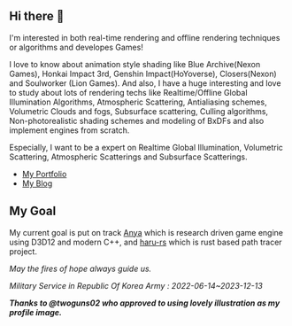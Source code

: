 ## Hi there 👋

I'm interested in both real-time rendering and offline rendering techniques or algorithms and developes Games!

 I love to know about animation style shading like Blue Archive(Nexon Games), Honkai Impact 3rd, Genshin Impact(HoYoverse), Closers(Nexon) and Soulworker (Lion Games). And also, I have a huge interesting and love to study about lots of rendering techs like Realtime/Offline Global Illumination Algorithms, Atmospheric Scattering, Antialiasing schemes, Volumetric Clouds and fogs, Subsurface scattering, Culling algorithms, Non-photorealistic shading schemes and modeling of BxDFs and also implement engines from scratch.

Especially, I want to be a expert on Realtime Global Illumination, Volumetric Scattering, Atmospheric Scatterings and Subsurface Scatterings.

- [My Portfolio](https://aback-runner-2e5.notion.site/My-dream-is-render-my-own-world-05fa7a46fcd6494db1938718023c3ed0)
- [My Blog](https://seolyang.tistory.com/)


## My Goal
My current goal is put on track [Anya](https://github.com/SeolYang/Anya) which is research driven game engine using D3D12 and modern C++, and [haru-rs](https://github.com/SeolYang/haru-rs) which is rust based path tracer project.

*May the fires of hope always guide us.*

*Military Service in Republic Of Korea Army : 2022-06-14~2023-12-13* 

***Thanks to @twoguns02 who approved to using lovely illustration as my profile image.***
